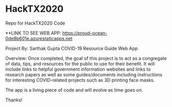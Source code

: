 # HackTX2020
Repo for HackTX2020 Code

**LINK TO SEE WEB APP: https://proud-ocean-0de8b601e.azurestaticapps.net



Project By: Sarthak Gupta
COVID-19 Resource Guide Web App

Overview: Once completed, the goal of this project is to act as a congregate of data, tips, and resources for
the public to use for their benefit. It will include links to helpful government information
websites and links to research papers as well as some guides/documents including instructions for 
interesting COVID-related projects such as 3D printing face masks.

The app is a living piece of code and will evolve as time goes on.

Thanks!
